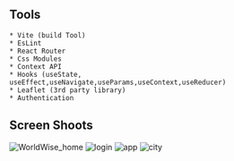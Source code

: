 ## Tools
```
* Vite (build Tool)
* EsLint
* React Router
* Css Modules
* Context API
* Hooks (useState, useEffect,useNavigate,useParams,useContext,useReducer)
* Leaflet (3rd party library)
* Authentication
```

## Screen Shoots
![WorldWise_home](https://github.com/Ahmed-kotb621/World-Wise/assets/75045581/423165ff-01ba-43a3-ad2e-d5e55f46ff72)
![login](https://github.com/Ahmed-kotb621/World-Wise/assets/75045581/25fd5ca4-a975-4a8e-9a38-2a8462f09031)
![app](https://github.com/Ahmed-kotb621/World-Wise/assets/75045581/251d16fa-0a03-4f5c-80e8-04056b28d467)
![city](https://github.com/Ahmed-kotb621/World-Wise/assets/75045581/9a2c2dea-576f-415c-b1cf-fb3c3bf9329d)
